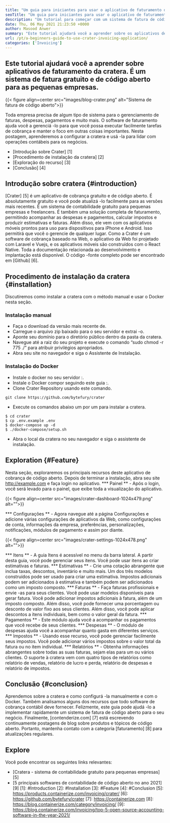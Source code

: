 ```yaml
---
title: "Um guia para iniciantes para usar o aplicativo de faturamento da cratera" 
seoTitle: "Um guia para iniciantes para usar o aplicativo de faturamento da cratera" 
description: "Um tutorial para começar com um sistema de fatura de código aberto. Esta diretriz da cratera ajuda você a se familiarizar com os principais conceitos e recursos." 
date: Thu, 06 May 2021 21:23:50 +0000
author: Masood Anwer
summary: "Este tutorial ajudará você a aprender sobre os aplicativos de faturamento da cratera. É um sistema de fatura gratuito e de código aberto para as pequenas empresas." 
url: /pt/a-beginners-guide-to-use-crater-invoicing-application/
categories: ['Invoicing']
---
```


## Este tutorial ajudará você a aprender sobre aplicativos de faturamento da cratera. É um sistema de fatura gratuito e de código aberto para as pequenas empresas.

{{< figure align=center src="images/blog-crater.png" alt="Sistema de fatura de código aberto">}}

Toda empresa precisa de algum tipo de sistema para o gerenciamento de faturas, despesas, pagamentos e muito mais. O software de faturamento ajuda você a gerenciá -lo para que você possa executar facilmente tarefas de cobrança e manter o foco em outras coisas importantes. Nesta postagem, aprenderemos a configurar a cratera e usá -la para lidar com operações contábeis para os negócios.
  * [Introdução sobre Crater] [1]
  * [Procedimento de instalação da cratera] [2]
  * [Exploração do recurso] [3]
  * [Conclusão] [4]

## Introdução sobre cratera {#introduction}
[Crater] [5] é um aplicativo de cobrança gratuito e de código aberto. É absolutamente gratuito e você pode atualizá -lo facilmente para as versões mais recentes. É um sistema de contabilidade gratuito para pequenas empresas e freelancers. É também uma solução completa de faturamento, permitindo acompanhar as despesas e pagamentos, calcular impostos e produzir estimativas e faturas. Além disso, ele vem com os aplicativos móveis prontos para uso para dispositivos para iPhone e Android. Isso permitirá que você o gerencie de qualquer lugar. Como a Crater é um software de cobrança baseado na Web, o aplicativo da Web foi projetado com Laravel e Vuejs, e os aplicativos móveis são construídos com o React Native. Toda a documentação relacionada ao desenvolvimento e implantação está disponível. O código -fonte completo pode ser encontrado em [Github] [6].

## Procedimento de instalação da cratera {#installation}
Discutiremos como instalar a cratera com o método manual e usar o Docker nesta seção.

### Instalação manual
  * Faça o download da versão mais recente de.
  * Carregue o arquivo zip baixado para o seu servidor e extrai -o.
  * Aponte seu domínio para o diretório público dentro da pasta da cratera.
  * Navegue até a raiz do seu projeto e execute o comando “sudo chmod -r 775 ./” para atribuir privilégios apropriados.
  * Abra seu site no navegador e siga o Assistente de Instalação.

### Instalação do Docker
  * Instale o docker no seu servidor :.
  * Instale o Docker compor seguindo este guia :.
  * Clone Crater Repository usando este comando.
```
git clone https://github.com/bytefury/crater
```
  * Execute os comandos abaixo um por um para instalar a cratera.
```
$ cd crater
$ cp .env.example .env
$ docker-compose up -d
$ ./docker-compose/setup.sh
```
  * Abra o local da cratera no seu navegador e siga o assistente de instalação.

## Exploration {#Feature}
Nesta seção, exploraremos os principais recursos deste aplicativo de cobrança de código aberto. Depois de terminar a instalação, abra seu site http://example.com e faça login no aplicativo.
  *** Painel ** - Após o login, você será levado para o painel, que exibe toda a visualização do aplicativo.

{{< figure align=center src="images/crater-dashboard-1024x479.png" alt="">}}

  *** Configurações ** - Agora navegue até a página Configurações e adicione várias configurações de aplicativos da Web, como configurações de conta, informações da empresa, preferências, personalizações, notificações, módulos de pagamento e assim por diante.

{{< figure align=center src="images/crater-settings-1024x478.png" alt="">}}

  *** Itens ** - A guia Itens é acessível no menu da barra lateral. A partir desta guia, você pode gerenciar seus itens. Você pode usar itens ao criar estimativas e faturas.
  *** Estimativas ** - Crie uma cotação abrangente que inclua taxas, descontos, inventário e muito mais. Um dos três modelos construídos pode ser usado para criar uma estimativa. Impostos adicionais podem ser adicionados à estimativa e também podem ser adicionados como um imposto composto.
  *** Faturas ** - Faça faturas profissionais e envie -as para seus clientes. Você pode usar modelos disponíveis para gerar fatura. Você pode adicionar impostos adicionais à fatura, além de um imposto composto. Além disso, você pode fornecer uma porcentagem ou desconto de valor fixo aos seus clientes. Além disso, você pode aplicar descontos a itens individuais, bem como o valor geral da fatura.
  *** Pagamentos ** - Este módulo ajuda você a acompanhar os pagamentos que você recebe de seus clientes.
  *** Despesas ** - O módulo de despesas ajuda você a acompanhar quanto gasta em diferentes serviços.
  *** Impostos ** - Usando esse recurso, você pode gerenciar facilmente seus impostos. Você pode adicionar vários impostos sobre o valor total da fatura ou no item individual.
  *** Relatórios ** - Obtenha informações abrangentes sobre todas as suas faturas, sejam elas para um ou vários clientes. O suporte à cratera vem com quatro tipos de relatórios como relatório de vendas, relatório de lucro e perda, relatório de despesas e relatório de impostos.

## Conclusão {#conclusion}
Aprendemos sobre a cratera e como configurá -la manualmente e com o Docker. Também analisamos alguns dos recursos que todo software de cobrança contábil deve fornecer. Felizmente, este guia pode ajudá -lo a implementar rapidamente um sistema de fatura de código aberto para o seu negócio.
Finalmente, [contenderize.com] [7] está escrevendo continuamente postagens de blog sobre produtos e tópicos de código aberto. Portanto, mantenha contato com a categoria [faturamento] [8] para atualizações regulares.

## Explore
Você pode encontrar os seguintes links relevantes:
  * [Cratera - sistema de contabilidade gratuito para pequenas empresas] [5]
  * [5 principais softwares de contabilidade de código aberto no ano 2021] [9]
[1]: #Introduction
[2]: #Installation
[3]: #Feature
[4]: #Conclusion
[5]: https://products.containerize.com/invoicing/crater/
[6]: https://github.com/bytefury/crater
[7]: https://containerize.com
[8]: https://blog.containerize.com/category/invoicing/
[9]: https://blog.containerize.com/invoicing/top-5-open-source-accounting-software-in-the-year-2021/
